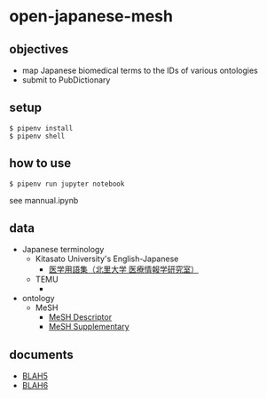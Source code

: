 # open-japanese-mesh

## objectives
- map Japanese biomedical terms to the IDs of various ontologies
- submit to PubDictionary


## setup
```
$ pipenv install
$ pipenv shell
```


## how to use
```
$ pipenv run jupyter notebook
```
see mannual.ipynb


## data
- Japanese terminology
    - Kitasato University's English-Japanese
        - [医学用語集（北里大学 医療情報学研究室）](http://www.aamt.info/japanese/utx/medutx1.05.zip)
    - TEMU
        - []()
- ontology
    - MeSH
        - [MeSH Descriptor](ftp://nlmpubs.nlm.nih.gov/online/mesh/MESH_FILES/asciimesh/)
        - [MeSH Supplementary](ftp://nlmpubs.nlm.nih.gov/online/mesh/MESH_FILES/asciimesh/)


## documents
- [BLAH5](https://docs.google.com/document/d/1eDayzhcd2RtZYsMPG55z4RDkz3O3HHVR905yzyGJeX0/edit#heading=h.ava1wfuaicwk)
- [BLAH6](https://docs.google.com/document/d/1ykbSeAZyt-dSxTZcQPXY2gduMR6gXfxsqn1SfAm8Svw/edit#heading=h.2tatx8tdyhpx)